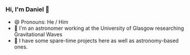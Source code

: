 ### Hi, I'm Daniel 👋

- 😄 Pronouns: He / Him
- :telescope: I'm an astronomer working at the University of Glasgow researching Gravitational Waves
- :rugby_football: I have some spare-time projects here as well as astronomy-based ones.



<!--
**transientlunatic/transientlunatic** is a ✨ _special_ ✨ repository because its `README.md` (this file) appears on your GitHub profile.

Here are some ideas to get you started:

- 🔭 I’m currently working on ...
- 🌱 I’m currently learning ...
- 👯 I’m looking to collaborate on ...
- 🤔 I’m looking for help with ...
- 💬 Ask me about ...
- 📫 How to reach me: ...

- ⚡ Fun fact: ...
-->

